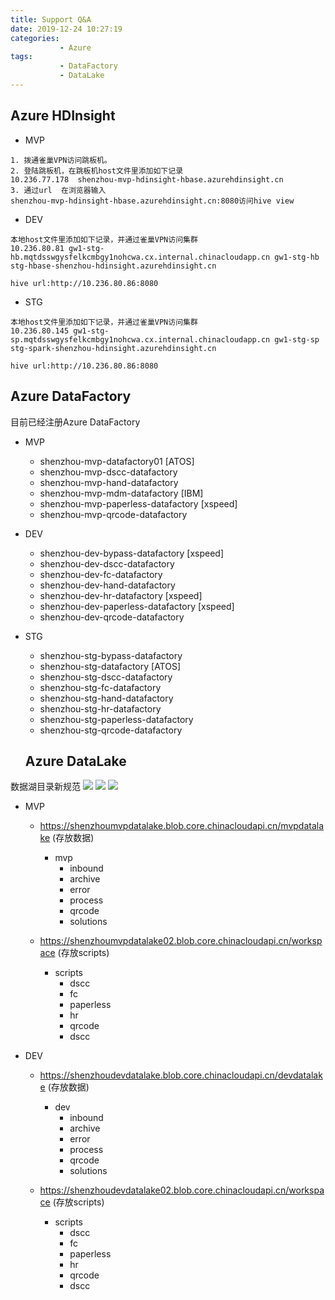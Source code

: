 ```yaml
---
title: Support Q&A
date: 2019-12-24 10:27:19
categories: 
           - Azure
tags:
           - DataFactory
           - DataLake
---
```


## Azure HDInsight
+ MVP
```shell
1. 拨通雀巢VPN访问跳板机。
2. 登陆跳板机，在跳板机host文件里添加如下记录  
10.236.77.178  shenzhou-mvp-hdinsight-hbase.azurehdinsight.cn
3. 通过url  在浏览器输入
shenzhou-mvp-hdinsight-hbase.azurehdinsight.cn:8080访问hive view

```
+ DEV
```shell
本地host文件里添加如下记录，并通过雀巢VPN访问集群
10.236.80.81 gw1-stg-hb.mqtdsswgysfelkcmbgy1nohcwa.cx.internal.chinacloudapp.cn gw1-stg-hb  stg-hbase-shenzhou-hdinsight.azurehdinsight.cn

hive url:http://10.236.80.86:8080

```

+ STG
```shell
本地host文件里添加如下记录，并通过雀巢VPN访问集群
10.236.80.145 gw1-stg-sp.mqtdsswgysfelkcmbgy1nohcwa.cx.internal.chinacloudapp.cn gw1-stg-sp stg-spark-shenzhou-hdinsight.azurehdinsight.cn

hive url:http://10.236.80.86:8080
```

## Azure DataFactory
目前已经注册Azure DataFactory

+ MVP
  + shenzhou-mvp-datafactory01            [ATOS]
  + shenzhou-mvp-dscc-datafactory         
  + shenzhou-mvp-hand-datafactory
  + shenzhou-mvp-mdm-datafactory          [IBM]
  + shenzhou-mvp-paperless-datafactory    [xspeed]
  + shenzhou-mvp-qrcode-datafactory

+ DEV
  + shenzhou-dev-bypass-datafactory       [xspeed]
  + shenzhou-dev-dscc-datafactory       
  + shenzhou-dev-fc-datafactory
  + shenzhou-dev-hand-datafactory
  + shenzhou-dev-hr-datafactory           [xspeed]
  + shenzhou-dev-paperless-datafactory    [xspeed]
  + shenzhou-dev-qrcode-datafactory

+ STG
  + shenzhou-stg-bypass-datafactory
  + shenzhou-stg-datafactory              [ATOS]
  + shenzhou-stg-dscc-datafactory
  + shenzhou-stg-fc-datafactory
  + shenzhou-stg-hand-datafactory
  + shenzhou-stg-hr-datafactory
  + shenzhou-stg-paperless-datafactory
  + shenzhou-stg-qrcode-datafactory

  ## Azure DataLake
数据湖目录新规范
![](http://ningyylin.top/image/other/DL.png)
![](http://ningyylin.top/image/other/L3.png)
![](http://ningyylin.top/image/other/L5-L6.png)

+ MVP
  + https://shenzhoumvpdatalake.blob.core.chinacloudapi.cn/mvpdatalake (存放数据)
      + mvp
        + inbound
        + archive
        + error
        + process
        + qrcode
        + solutions

  + https://shenzhoumvpdatalake02.blob.core.chinacloudapi.cn/workspace (存放scripts)
    + scripts
      + dscc
      + fc
      + paperless
      + hr
      + qrcode
      + dscc

+ DEV
  + https://shenzhoudevdatalake.blob.core.chinacloudapi.cn/devdatalake  (存放数据)
      + dev
        + inbound
        + archive
        + error
        + process
        + qrcode
        + solutions

  + https://shenzhoudevdatalake02.blob.core.chinacloudapi.cn/workspace (存放scripts)
    + scripts
      + dscc
      + fc
      + paperless
      + hr
      + qrcode
      + dscc


                





